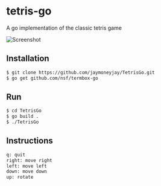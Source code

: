 # tetris-go
A go implementation of the classic tetris game

![Screenshot](Screenshot.png)

## Installation
```bash
$ git clone https://github.com/jaymoneyjay/TetrisGo.git
$ go get github.com/nsf/termbox-go
```

## Run
```bash
$ cd TetrisGo
$ go build .
$ ./TetrisGo
```
## Instructions
```bash
q: quit
right: move right
left: move left
down: move down
up: rotate
```

